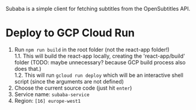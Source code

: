 Subaba is a simple client for fetching subtitles from the OpenSubtitles API.

# Deploy to GCP Cloud Run
1. Run `npm run build` in the root folder (not the react-app folder!)  
1.1. This will build the react-app locally, creating the 'react-app/build' folder (TODO: maybe unnecessary? because GCP build process also does that.)  
1.2. This will run `gcloud run deploy` which will be an interactive shell script (since the arguments are not defined)  
2. Choose the current source code (just hit `enter`)
3. Service name: `subaba-service`
4. Region: `[16] europe-west1`